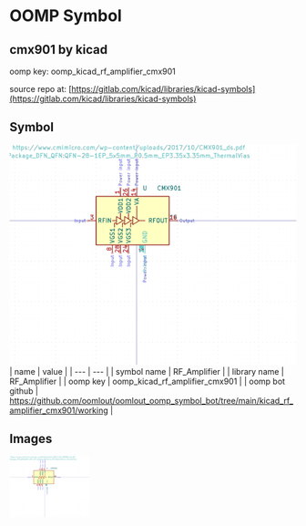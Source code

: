 # OOMP Symbol  
## cmx901  by kicad  
  
oomp key: oomp_kicad_rf_amplifier_cmx901  
  
source repo at: [https://gitlab.com/kicad/libraries/kicad-symbols](https://gitlab.com/kicad/libraries/kicad-symbols)  
## Symbol  
  
[![working.png](working_600.png)](working.png)  
| name | value | 
| --- | --- | 
| symbol name | RF_Amplifier | 
| library name | RF_Amplifier | 
| oomp key | oomp_kicad_rf_amplifier_cmx901 | 
| oomp bot github | https://github.com/oomlout/oomlout_oomp_symbol_bot/tree/main/kicad_rf_amplifier_cmx901/working | 
## Images  
  
[![working.png](working_140.png)](working.png)  
